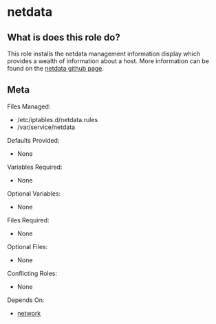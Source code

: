 netdata
=======


What is does this role do?
--------------------------

This role installs the netdata management information display which provides a wealth of information about a host.  More information can be found on the [netdata github page](https://github.com/firehol/netdata).


Meta
----

Files Managed:
  * /etc/iptables.d/netdata.rules
  * /var/service/netdata

Defaults Provided:
  * None

Variables Required:
  * None

Optional Variables:
  * None

Files Required:
  * None

Optional Files:
  * None

Conflicting Roles:
  * None

Depends On:
  * [network](https://github.com/void-ansible-roles/network)
